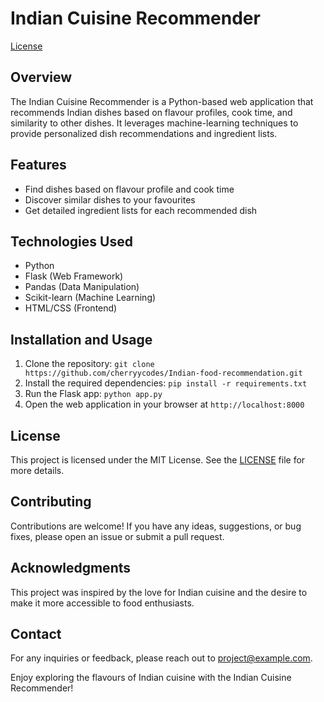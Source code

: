# Indian Cuisine Recommender

[License](https://opensource.org/license/mit/)

## Overview
The Indian Cuisine Recommender is a Python-based web application that recommends Indian dishes based on flavour profiles, cook time, and similarity to other dishes. It leverages machine-learning techniques to provide personalized dish recommendations and ingredient lists.

## Features
- Find dishes based on flavour profile and cook time
- Discover similar dishes to your favourites
- Get detailed ingredient lists for each recommended dish

## Technologies Used
- Python
- Flask (Web Framework)
- Pandas (Data Manipulation)
- Scikit-learn (Machine Learning)
- HTML/CSS (Frontend)

## Installation and Usage
1. Clone the repository: `git clone https://github.com/cherryycodes/Indian-food-recommendation.git`
2. Install the required dependencies: `pip install -r requirements.txt`
3. Run the Flask app: `python app.py`
4. Open the web application in your browser at `http://localhost:8000`

## License
This project is licensed under the MIT License. See the [LICENSE](LICENSE) file for more details.

## Contributing
Contributions are welcome! If you have any ideas, suggestions, or bug fixes, please open an issue or submit a pull request.

## Acknowledgments
This project was inspired by the love for Indian cuisine and the desire to make it more accessible to food enthusiasts.

## Contact
For any inquiries or feedback, please reach out to project@example.com.

Enjoy exploring the flavours of Indian cuisine with the Indian Cuisine Recommender!
